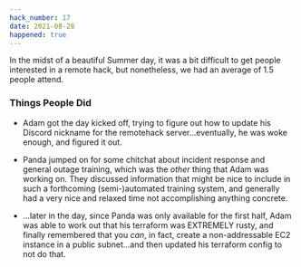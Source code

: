 ```yaml
---
hack_number: 17
date: 2021-08-28
happened: true
---
```


In the midst of a beautiful Summer day, it was a bit difficult to get people interested in a remote hack, but nonetheless, we had an average of 1.5 people attend.

### Things People Did

- Adam got the day kicked off, trying to figure out how to update his Discord nickname for the remotehack server...eventually, he was woke enough, and figured it out.

- Panda jumped on for some chitchat about incident response and general outage training, which was the _other_ thing that Adam was working on. They discussed information that might be nice to include in such a forthcoming (semi-)automated training system, and generally had a very nice and relaxed time not accomplishing anything concrete.

- ...later in the day, since Panda was only available for the first half, Adam was able to work out that his terraform was EXTREMELY rusty, and finally remembered that you *can*, in fact, create a non-addressable EC2 instance in a public subnet...and then updated his terraform config to not do that.
